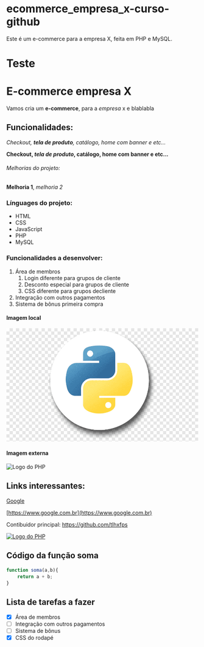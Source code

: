 # ecommerce_empresa_x-curso-github
Este é um e-commerce para a empresa X, feita em PHP e MySQL.

# Teste

# E-commerce empresa X

Vamos cria um **e-commerce**, para a *empresa* x e blablabla

## Funcionalidades:

_Checkout, **tela de produto**, catálogo, home com banner e etc..._

**Checkout, _tela de produto_, catálogo, home com banner e etc...**

###### Melhorias do projeto:

__Melhoria 1__, _melhoria 2_

### Línguages do projeto:

* HTML
* CSS
* JavaScript
* PHP
* MySQL

### Funcionalidades a desenvolver:

1. Área de membros
    1. Login diferente para grupos de cliente
    2. Desconto especial para grupos de cliente
    3. CSS diferente para grupos decliente
2. Integração com outros pagamentos
3. Sistema de bônus primeira compra

#### Imagem local
![Logo do python](img/python.png)

#### Imagem externa

![Logo do PHP](https://i.imgur.com/6TaOchz.png)

## Links interessantes:

[Google](https://www.google.com.br)

[https://www.google.com.br](https://www.google.com.br)

Contibuidor principal: https://github.com/tlhxfps

[![Logo do PHP](https://i.imgur.com/6TaOchz.png)](https://github.com/tlhxfps)

## Código da função soma

```javascript
function soma(a,b){
    return a + b;
}
```

## Lista de tarefas a fazer

- [x] Área de membros
- [ ] Integração com outros pagamentos
- [ ] Sistema de bônus
- [x] CSS do rodapé